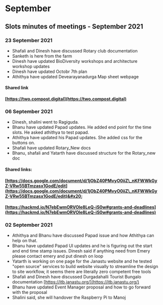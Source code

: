 # September

## Slots minutes of meetings - September 2021

### 23 September 2021

* Shafali and Dinesh have discussed Rotary club documentation
* Sanketh is here from the farm
* Dinesh have updated BioDiversity workshops and architecture workshop updates
* Dinesh have updated Octobr 7th plan
* Athithya have updated Devearayanadurga Map sheet webpage

#### Shared link

#### &#x20;[https://two.compost.digital](https://two.compost.digital)

### 06 September 2021

* Dinesh, shalini went to Ragiguda.
* Bhanu have updated Papad updates. He added end point for the time slots. He asked athithya to test papad.
* Athithya have updated his Papad updates. She added css for the buttons on.
* Shafali have updated Rotary\_New docs
* Bhanu, shafali and Yatarth have discussed structure for the Rotary\_new doc

#### Shared links:&#x20;

#### &#x20;[https://docs.google.com/document/d/1jObZ40PMvyO0iiZ\_nKFWWkGyZ-VRw55BTmzasx1GodE/edit](https://docs.google.com/document/d/1jObZ40PMvyO0iiZ\_nKFWWkGyZ-VRw55BTmzasx1GodE/edit)&#x20;

#### &#x20;[https://hackmd.io/N7ebEwmORVOle8LeQ-iS0w#grants-and-deadlines](https://hackmd.io/N7ebEwmORVOle8LeQ-iS0w#grants-and-deadlines)

### 02 September 2021

* Athithya and Bhanu have discussed Papad issue and how Athithya can help on that.
* Bhanu have updated Papad UI updates and he is figuring out the start and end time stamp issues. Dinesh said if anything need from Emery please contact emery and put dinesh on loop
* Yatarth is working on one page for the Janastu website and he tested "open source" services to build website visually to streamline the design to site workflow, it seems there are literally zero competent free tools
* Shafali and Dinesh have discussed Durgadahalli Tourist Bungalo documentation [https://itb.janastu.org/](https://itb.janastu.org/)
* Bhanu have updated Event Manager proposal and how to go forward with the proposal
* Shalini said, she will handover the Raspberry Pi to Manoj

